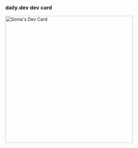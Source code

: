 ### daily.dev dev card

<a href="https://app.daily.dev/puzzlemeter"><img src="https://api.daily.dev/devcards/e8db682243e2415aaae62c5e8ddf7d9b.png?r=1wc" width="400" alt="Sonia's Dev Card"/></a>

